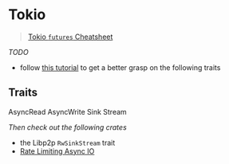 # Tokio 
> [Tokio `futures` Cheatsheet](https://tokio.rs/img/diagrams/cheatsheet-for-futures.html)

*TODO*
* follow [this tutorial](https://www.snoyman.com/blog/2018/12/rust-crash-course-07-async-futures-tokio) to get a better grasp on the following traits

## Traits
AsyncRead
AsyncWrite
Sink
Stream

*Then check out the following crates*
* the Libp2p `RwSinkStream` trait
* [Rate Limiting Async IO](https://github.com/paritytech/aio-limited)